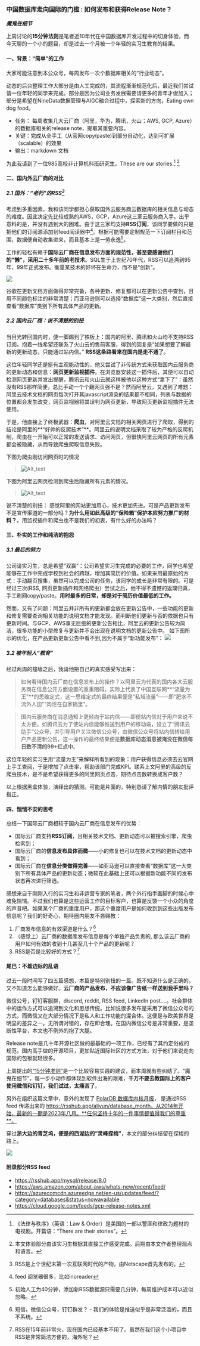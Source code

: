 ### 中国数据库走向国际的门槛 : 如何发布和获得Release Note？

***魔鬼在细节***

上周讨论的**15分钟法则**是笔者近10年代在中国数据库开发过程中的切身体验，而今天聊的一个小的题目，却是过去一个月被一个年轻的实习生教育的结果。

#### 一、背景：“简单”的工作

大家可能注意到本公众号，每周发布一次个数据库相关的“行业动态”。

动态的后台整理工作大部分是由人工完成的，其流程渐渐规范化后，最近我们尝试请一位年轻的同学来完成。部分是因为公司业务发展需要请更多的青年才俊加入；部分是希望在NineData数据管理与AIGC融合过程中，探索新的方向，Eating own dog food。

* 任务： 每周收集几大云厂商（阿里，华为，腾讯，火山；AWS, GCP, Azure）的数据库相关的release note，提取其重要内容。
* 关键：完成从全手工（从官网copy/paste)到部分自动化，达到可扩展（scalable）的效果
* 输出：markdown 文档

为此我请到了一位985高校非计算机科班研究生。These are our stories.[^A1]  [^A5]


[^A1]: 《法律与秩序》（英语：Law & Order）是美国的一部以警匪和律政为题材的电视剧。开篇语：“There are their stories”。
[^A5]: 本文体验部分由该实习生根据其直接工作感受完成。后期由本文作者整理观点和语言。



#### 二、国内外云厂商的对比

##### 2.1 国外：“老朽”的RSS[^B1]


考虑到多重因素，我和该同学都担心获取国外云服务商云数据库的相关信息与动态的难度。因此决定先比较成熟的AWS，GCP，Azure这三家云服务商入手。出乎意料的是，并没有遇到大的困难。由于这三家均支持**RSS订阅**，该同学要做的只是把他们的订阅源添加到feed阅读器中[^B3]。根据可能需要定制规范一下订阅栏目和范围，数据便自动收集进来，而且基本上是一劳永逸[^B5]。

工作的轻松有赖于**国际云厂商在信息发布方面的规范性，甚至要感谢他们的"懒"，采用二十多年前的老技术**。SQL生于上世纪70年代，RSS可以追溯到95年，99年正式发布。衡量某技术的好坏在生命力，而不是“创新”。

![](./images/RSS_feed.png)

谷歌在更新文档方面做得非常完备，各种更新、修复都可以在更新公告中查到，且用不同颜色标注的非常清楚；而亚马逊则可以选择“数据库”这一大类别，然后直接查看“数据库”类别下所有具体产品的更新。


[^B1]: RSS是上个世纪末第一次互联网时代的产物，由Netscape首先发布的。
[^B3]: feed 阅览器很多，比如inoreader
[^B5]: 初始人工为40分钟，添加新RSS数据源只需要几分钟，每周维护成本可以近似忽略。

##### 2.2 国内云厂商：说不清楚的别扭

当目光转回国内时，便一脚踢到了铁板上：国内的阿里、腾讯和火山均不支持RSS订阅。抱着一线希望还联系了火山云的售前客服，得到的回复是“如果想要了解最新的更新动态，只能通过站内信。” **RSS这条路看来在国内是走不通了**。

这位年轻同学还是挺有主观能动性的，他又尝试了非传统方式来获取国内云服务商的更新动态和信息：**网页更新监视插件**。在浏览器安装这一插件后，其便可以自动检测网页更新并发出提醒，腾讯云和火山云就这样被他以这种方式“拿下了”：虽然没有RSS那样简便，总比手动一个个翻网页强不是？然而阿里云，又遇到了难题：阿里云技术文档的网页每次打开其javascript渲染的结果都不相同，列表与数据的位置都会发生改变，网页监视器将其误判为网页更新，导致网页更新监视插件无法使用。

于是，他直接上了终极武器：**爬虫**，对阿里云文档的相关网页进行了爬取，得到的结论是阿里的**“好帅的反爬技术”**。阿里云的说明文档采取了较为严格的反爬机制，爬虫在一开始可以正常的发送请求、访问网页，但很快阿里云网页的所有元素都会被隐藏，从而导致爬虫爬取信息失败。

下图为爬虫刚访问网页时的情况

>![Alt_text](./images/Ali_grep1.png "Ali grep 1")

下图为阿里云网页检测到爬虫后隐藏所有元素的情况。
>![Alt_text](./images/Ali_grep2.png "Ali grep 2")

说不清楚的别扭： 感觉阿里的网站更加用心，技术更加先进。可是产品更新发布不是宣传渠道的一部分吗？**为什么用如此高级的“保险箱”保护本应努力推广的材料？**。用监视插件和爬虫也不是我们的初衷，有什么好的办法吗？

#### 三、朴实的工作和纯洁的抱怨

#####  3.1 最后的努力

公司请实习生，总是希望“双赢”：公司希望实习生完成的必要的工作，同学也希望能够在工作中完成学校到社会的跨越，增加其简历的价值。如果采用最原始的方式：手动翻页搜集，虽然可以完成公司的任务，该同学的成长是非常有限的。可是经过三次(RSS, 网页更新插件和网络爬虫）尝试之后，他不得不遗憾的返璞归真，手工刷网copy/paste。**用时最多的日常，却是对于简历价值最低的工作。**

然而，又有了问题：阿里云并非所有的更新都会放在更新公告中，一些功能的更新和修复需要查询相关功能的说明文档才能发现。而判断他们更新与否的依据也只有更新时间。与GCP、AWS事无巨细的更新公告相比，阿里云的更新公告较为简洁，很多功能的小型修复与更新并不会出现在说明文档的更新公告中。 如下图所示的优化，在产品更新更新公告中看不到,因为不属于“新功能发布”：
![](./images/Ali_example.png)

##### 3.2 被年轻人“教育”

经过两周的撞墙之后，我请他把自己的真实感受写出来：

>如何看待国内云厂商在信息发布上的操作？以阿里云为代表的国内各大云服务商在信息公开方面设置的重重阻碍，实际上代表了中国互联网**“流量为王”**的思维定式，这一思维定式的最终结果便是“私域流量”——即“肥水不流外人田”“肉烂在自家锅里”。

>国内云服务商在消息通知上更倾向于站内信——即便站内信对于用户来说不太方便。如腾讯云为了使站内信能够推送到用户的移动端，设立了“腾讯云助手”公众号，并引导用户关注微信公众号，由微信公众号将站内信转给用户产品更新公告，这一操作的最终结果便是**数据库动态消息被淹没在微信每日数不清的99+红点中**。

这位年轻的实习生用“流量为王”来解释所看到的现象：用户获得信息必须去云官网上手工查阅，于是增加了点击率，帮助该部门完成KPI。联系上文阿里的高级的反爬虫技术，是不是希望获得更多的阿里网页点击，期待点击数转换成客户数？

以上根据黑盒体验，演绎出的猜测。可能是片面的，特别恳请了解内情的朋友批评指正。



#### 四、惴惴不安的思考

总结一下国际云厂商相较于国内云厂商在信息发布的优势：

* 国际云厂商支持**RSS订阅**，且相关技术文档、更新动态可以被搜索引擎，爬虫检索到；
* 国际云厂商的**信息发布具体而微**——小的修复也可以在技术文档的更新动态中看到；
* 国际云厂商在**信息分类做得完善**——如亚马逊可以直接查看“数据库”这一大类别下所有具体产品的更新动态；微软在此基础上还可以根据新功能不同的发布状态再次进行筛选。

感想来自于刚刚入行的实习生和非运营专家的笔者，两个外行指手画脚的时候心中难免惴惴。不过我们也算是这些运营工作的目标客户，也算是反馈一个小众的角度的声音吧。如果某个厂商的重度用户，那这个重度用户是如何收到到这些出版发布信息呢？我们的好奇心，期待圈内朋友不吝赐教：

1. 厂商发布信息的有效渠道是什么？[^D3]
2. （感觉上）云厂商的数据库发布信息是每个单独产品负责的, 那么该云厂商的用户如何有效的收到十几甚至几十个产品的更新呢？
3. RSS是否是比较好的方式？[^D5]

[^D3]: 短信，微信公众号，钉钉群发？ - 我们的体验是推送似乎是非常泛滥的，而且不系统。
[^D5]: RSS在15年前非常火，现在国内已经基本不用了。虽然在我们这个小项目中RSS是非常简洁方便的，海外呢？


#### 尾巴：不着边际的乱语

过去一段时间写了四五篇感想，本篇是特别别扭的一篇。既不知道什么是正确的，又不知道怎么能够做好。**云厂商的产品发布，不应该像广告纸一样送到我手里吗？**

微信公号，钉钉客服群，discord, reddit, RSS feed, LinkedIn post....。社会群体中的运作方式可以追溯到文化和思想传统。比如说很多发布是采用了微信公众号的方式，而微信又在大部分情况下是私人和工作功能的混合体。这便是与欧美世界是明显的差异之一。无所谓对错的，存在即合理。在国内微信公号是非常重要，是垄断性平台，本文也不例外的抱了大腿。

Release note是几十年开源社区做的最基础的一项工作，已经有了其约定俗成的规范。国内高手做的开源项目，更加贴近国际社区的方式方法，对于他们来说走向国际的包袱就轻很多。


上周提出的[“15分钟准则”](https://mp.weixin.qq.com/s/NlwtxtX8AOilsP5x0qRKYA)是一个比较容易实践的建议，而本周就有些纠结了。“魔鬼在细节”，每一步小动作都体现到软件出海的艰难，**千万不要去教国际上的客户使用微信和钉钉，我们试过，太痛苦了**。

另外在组织这篇文章中，意外的发现了 [PolarDB 数据库内核月报](http://mysql.taobao.org/monthly/2023/08/)， 是通过RSS feed 传递出来的 https://rsshub.app/aliyun/database_month。从2014年开始，最新的一期是2023年八月。**任何坚持十年的一件事情都值得我们的尊重**。


<!--
[^E1]: 推个硬广：最近在听金观涛的《中国思想史系列讲座》和秦晖的《中国思想史》。前者是金先生在2017～2018杭州中国美院的课件；后者是秦先生在大家讲堂的讲座，秦先生在清华上课的录像也有关于“思想变迁”的内容。
-->


穿过**浙大边的青芝坞，便是的西湖边的“灵峰探梅”**，本文的部分纠结留在探梅的路上。

![](./images/LFTM.jpeg)


#### 附录部分RSS feed

* https://rsshub.app/mysql/release/8.0
* https://aws.amazon.com/about-aws/whats-new/recent/feed/
* https://azurecomcdn.azureedge.net/en-us/updates/feed/?category=databases&status=nowavailable
* https://cloud.google.com/feeds/gcp-release-notes.xml


